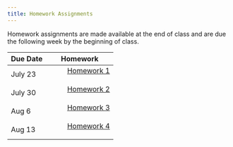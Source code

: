 ```yaml
---
title: Homework Assignments
---
```

<p>
Homework assignments are made available at the end of class and are due the following week by the beginning of class.
</p>
<div>
  <table class="table table-striped table-hover">
    <thead>
      <tr>
        <th>Due Date</th>
        <th>Homework</th>
       </tr>
    </thead>
    <tbody>
      <tr>
        <td>July 23</td>
        <td>
          <dl>
          <dd><a href="../materials/homeworks/homework01.Rmd" target=_blank>Homework 1</a>
          </dd>
          </dl>
        </td>
      </tr>
      <tr>
        <td>July 30</td>
        <td>
          <dl>
          <dd><a href="../materials/homeworks/homework02.Rmd" target=_blank>Homework 2</a>
          </dd>
          </dl>
        </td>
       </tr>
       <tr>
        <td>Aug 6</td>
        <td>
          <dl>
          <dd><a href="../materials/homeworks/homework03.Rmd" target=_blank>Homework 3</a>
          </dd>
          </dl>
        </td>
       </tr>
       <tr>
        <td>Aug 13</td>
        <td>
          <dl>
          <dd><a href="../materials/homeworks/homework04.Rmd" target=_blank>Homework 4</a>
          </dd>
          </dl>
        </td>
       </tr>
      </tbody>
  </table>
</div>
